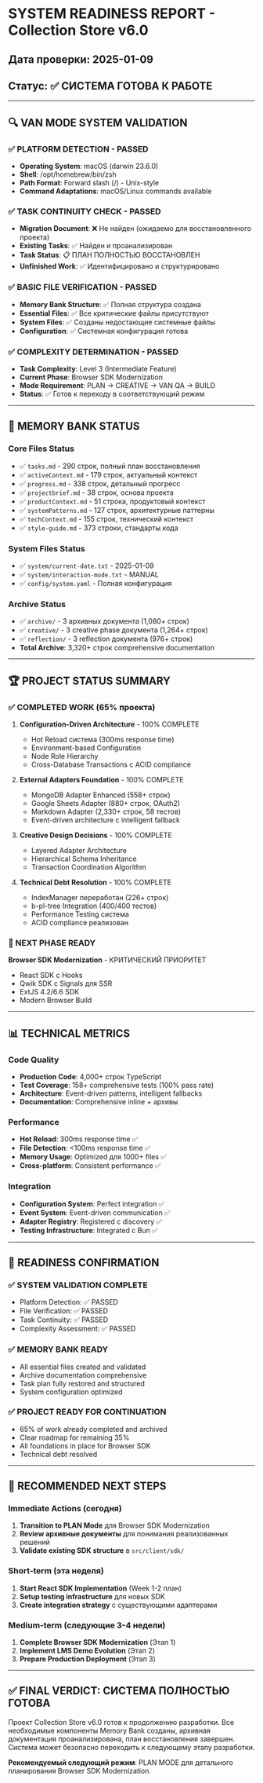 # SYSTEM READINESS REPORT - Collection Store v6.0

## Дата проверки: 2025-01-09
## Статус: ✅ СИСТЕМА ГОТОВА К РАБОТЕ

---

## 🔍 VAN MODE SYSTEM VALIDATION

### ✅ PLATFORM DETECTION - PASSED
- **Operating System**: macOS (darwin 23.6.0)
- **Shell**: /opt/homebrew/bin/zsh
- **Path Format**: Forward slash (/) - Unix-style
- **Command Adaptations**: macOS/Linux commands available

### ✅ TASK CONTINUITY CHECK - PASSED
- **Migration Document**: ❌ Не найден (ожидаемо для восстановленного проекта)
- **Existing Tasks**: ✅ Найден и проанализирован
- **Task Status**: 📋 ПЛАН ПОЛНОСТЬЮ ВОССТАНОВЛЕН
- **Unfinished Work**: ✅ Идентифицировано и структурировано

### ✅ BASIC FILE VERIFICATION - PASSED
- **Memory Bank Structure**: ✅ Полная структура создана
- **Essential Files**: ✅ Все критические файлы присутствуют
- **System Files**: ✅ Созданы недостающие системные файлы
- **Configuration**: ✅ Системная конфигурация готова

### ✅ COMPLEXITY DETERMINATION - PASSED
- **Task Complexity**: Level 3 (Intermediate Feature)
- **Current Phase**: Browser SDK Modernization
- **Mode Requirement**: PLAN → CREATIVE → VAN QA → BUILD
- **Status**: ✅ Готов к переходу в соответствующий режим

---

## 📁 MEMORY BANK STATUS

### Core Files Status
- ✅ `tasks.md` - 290 строк, полный план восстановления
- ✅ `activeContext.md` - 179 строк, актуальный контекст
- ✅ `progress.md` - 338 строк, детальный прогресс
- ✅ `projectbrief.md` - 38 строк, основа проекта
- ✅ `productContext.md` - 51 строка, продуктовый контекст
- ✅ `systemPatterns.md` - 127 строк, архитектурные паттерны
- ✅ `techContext.md` - 155 строк, технический контекст
- ✅ `style-guide.md` - 373 строки, стандарты кода

### System Files Status
- ✅ `system/current-date.txt` - 2025-01-09
- ✅ `system/interaction-mode.txt` - MANUAL
- ✅ `config/system.yaml` - Полная конфигурация

### Archive Status
- ✅ `archive/` - 3 архивных документа (1,080+ строк)
- ✅ `creative/` - 3 creative phase документа (1,264+ строк)
- ✅ `reflection/` - 3 reflection документа (976+ строк)
- **Total Archive**: 3,320+ строк comprehensive documentation

---

## 🏆 PROJECT STATUS SUMMARY

### ✅ COMPLETED WORK (65% проекта)
1. **Configuration-Driven Architecture** - 100% COMPLETE
   - Hot Reload система (300ms response time)
   - Environment-based Configuration
   - Node Role Hierarchy
   - Cross-Database Transactions с ACID compliance

2. **External Adapters Foundation** - 100% COMPLETE
   - MongoDB Adapter Enhanced (558+ строк)
   - Google Sheets Adapter (880+ строк, OAuth2)
   - Markdown Adapter (2,330+ строк, 58 тестов)
   - Event-driven architecture с intelligent fallback

3. **Creative Design Decisions** - 100% COMPLETE
   - Layered Adapter Architecture
   - Hierarchical Schema Inheritance
   - Transaction Coordination Algorithm

4. **Technical Debt Resolution** - 100% COMPLETE
   - IndexManager переработан (226+ строк)
   - b-pl-tree Integration (400/400 тестов)
   - Performance Testing система
   - ACID compliance реализован

### 🔴 NEXT PHASE READY
**Browser SDK Modernization** - КРИТИЧЕСКИЙ ПРИОРИТЕТ
- React SDK с Hooks
- Qwik SDK с Signals для SSR
- ExtJS 4.2/6.6 SDK
- Modern Browser Build

---

## 📊 TECHNICAL METRICS

### Code Quality
- **Production Code**: 4,000+ строк TypeScript
- **Test Coverage**: 158+ comprehensive tests (100% pass rate)
- **Architecture**: Event-driven patterns, intelligent fallbacks
- **Documentation**: Comprehensive inline + архивы

### Performance
- **Hot Reload**: 300ms response time ✅
- **File Detection**: <100ms response time ✅
- **Memory Usage**: Optimized для 1000+ files ✅
- **Cross-platform**: Consistent performance ✅

### Integration
- **Configuration System**: Perfect integration ✅
- **Event System**: Event-driven communication ✅
- **Adapter Registry**: Registered с discovery ✅
- **Testing Infrastructure**: Integrated с Bun ✅

---

## 🚀 READINESS CONFIRMATION

### ✅ SYSTEM VALIDATION COMPLETE
- Platform Detection: ✅ PASSED
- File Verification: ✅ PASSED
- Task Continuity: ✅ PASSED
- Complexity Assessment: ✅ PASSED

### ✅ MEMORY BANK READY
- All essential files created and validated
- Archive documentation comprehensive
- Task plan fully restored and structured
- System configuration optimized

### ✅ PROJECT READY FOR CONTINUATION
- 65% of work already completed and archived
- Clear roadmap for remaining 35%
- All foundations in place for Browser SDK
- Technical debt resolved

---

## 🎯 RECOMMENDED NEXT STEPS

### Immediate Actions (сегодня)
1. **Transition to PLAN Mode** для Browser SDK Modernization
2. **Review архивные документы** для понимания реализованных решений
3. **Validate existing SDK structure** в `src/client/sdk/`

### Short-term (эта неделя)
1. **Start React SDK Implementation** (Week 1-2 план)
2. **Setup testing infrastructure** для новых SDK
3. **Create integration strategy** с существующими адаптерами

### Medium-term (следующие 3-4 недели)
1. **Complete Browser SDK Modernization** (Этап 1)
2. **Implement LMS Demo Evolution** (Этап 2)
3. **Prepare Production Deployment** (Этап 3)

---

## ✅ FINAL VERDICT: СИСТЕМА ПОЛНОСТЬЮ ГОТОВА

Проект Collection Store v6.0 готов к продолжению разработки. Все необходимые компоненты Memory Bank созданы, архивная документация проанализирована, план восстановления завершен. Система может безопасно переходить к следующему этапу разработки.

**Рекомендуемый следующий режим**: PLAN MODE для детального планирования Browser SDK Modernization.